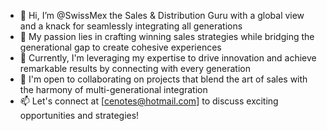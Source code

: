 - 👋 Hi, I’m @SwissMex the Sales & Distribution Guru with a global view and a knack for seamlessly integrating all generations
- 👀 My passion lies in crafting winning sales strategies while bridging the generational gap to create cohesive experiences
- 🌱 Currently, I'm leveraging my expertise to drive innovation and achieve remarkable results by connecting with every generation
- 💞️ I'm open to collaborating on projects that blend the art of sales with the harmony of multi-generational integration
- 📫 Let's connect at [cenotes@hotmail.com] to discuss exciting opportunities and strategies!

<!---
SwissMex/SwissMex is a ✨ special ✨ repository because its `README.md` (this file) appears on your GitHub profile.
You can click the Preview link to take a look at your changes.
--->
